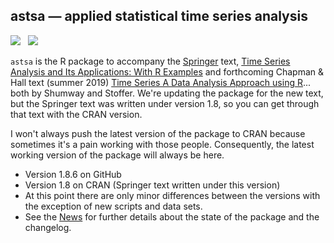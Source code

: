 ## astsa &mdash; applied statistical time series analysis
<a href="https://github.com/nickpoison"><img src="https://img.shields.io/badge/NickyPoison-approved-ff69b4.svg?style=flat"></a>&nbsp;&nbsp;
<a href="https://github.com/nickpoison/astsa/blob/master/NEWS.md">
<img src="https://img.shields.io/badge/Latest Version-1.8.5-0077be.svg?style=flat"></a>

`astsa` is the R package to accompany the [Springer](http://www.springer.com/us/book/9783319524511) text, [Time Series Analysis and Its Applications: With R Examples](http://www.stat.pitt.edu/stoffer/tsa4/) 
and forthcoming Chapman & Hall text (summer 2019) [Time Series A Data Analysis Approach using R](http://www.stat.pitt.edu/stoffer/tsda/)... both by Shumway and Stoffer.  We're updating the package for the new text, but the Springer text was written under version 1.8, so you can get through that text with the CRAN version.

I won't always push the latest version of the package to CRAN because sometimes it's a pain working with those people.  Consequently, the latest working version of the package will always be here. 
 

* Version 1.8.6 on GitHub
* Version 1.8 on CRAN (Springer text written under this version)
* At this point there are only minor differences between the versions with the exception of new scripts and data sets.
* See the [News](https://github.com/nickpoison/astsa/blob/master/NEWS.md) for further details about the state of the package and the changelog.

